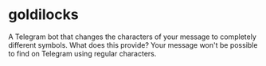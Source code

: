 # goldilocks
A Telegram bot that changes the characters of your message to completely different symbols. What does this provide? Your message won't be possible to find on Telegram using regular characters.
